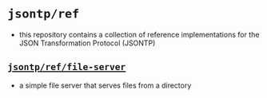 # `jsontp/ref`
- this repository contains a collection of reference implementations for the JSON Transformation Protocol (JSONTP)
## [`jsontp/ref/file-server`](./file-server/)
- a simple file server that serves files from a directory